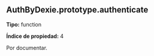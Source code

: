 ## AuthByDexie.prototype.authenticate

**Tipo:** function

**Índice de propiedad:** 4

Por documentar.



